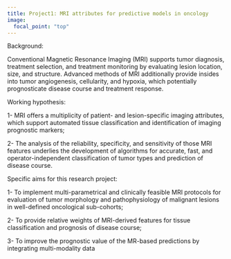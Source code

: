 ```yaml
---
title: Project1: MRI attributes for predictive models in oncology
image: 
  focal_point: "top"
---
```



<!--more-->

Background: 

Conventional Magnetic Resonance Imaging (MRI) supports tumor diagnosis, treatment selection, and treatment monitoring by evaluating lesion location, size, and structure. Advanced methods of MRI additionally provide insides into tumor angiogenesis, cellularity, and hypoxia, which potentially prognosticate disease course and treatment response. 


Working hypothesis: 


1- MRI offers a multiplicity of patient- and lesion-specific imaging attributes, which support automated tissue classification and identification of imaging prognostic markers;

2- The analysis of the reliability, specificity, and sensitivity of those MRI features underlies the development of algorithms for accurate, fast, and operator-independent classification of tumor types and prediction of disease course.



Specific aims for this research project:

1- To implement multi-parametrical and clinically feasible MRI protocols for evaluation of tumor morphology and pathophysiology of malignant lesions in well-defined oncological sub-cohorts;

2- To provide relative weights of MRI-derived features for tissue classification and prognosis of disease course;

3- To improve the prognostic value of the MR-based predictions by integrating multi-modality data



